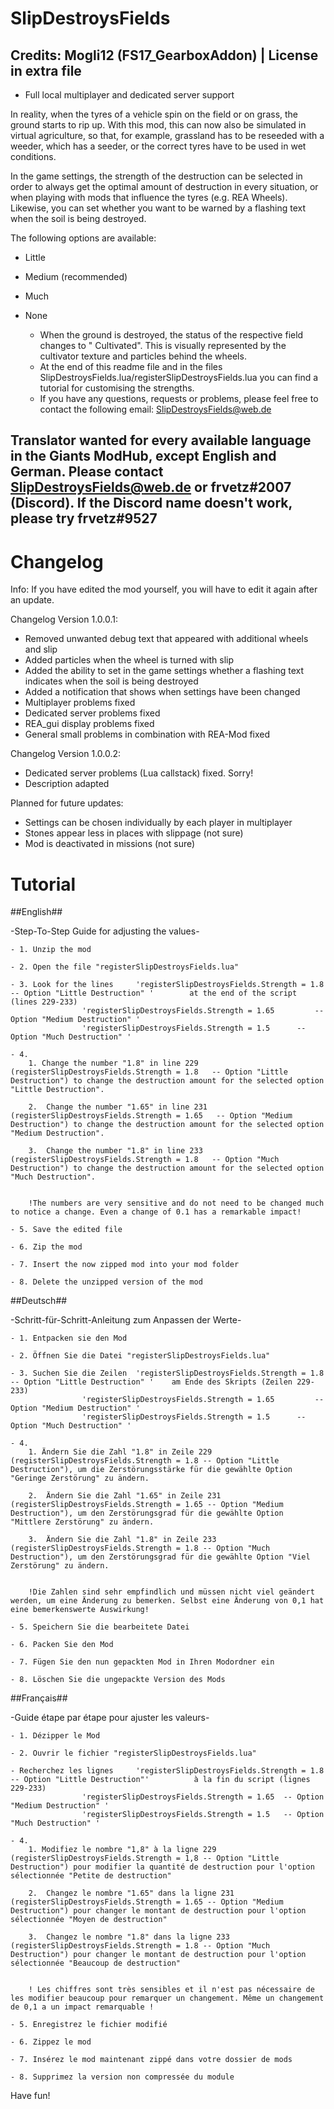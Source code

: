 # SlipDestroysFields
## Credits: Mogli12 (FS17_GearboxAddon) | License in extra file ##

- Full local multiplayer and dedicated server support

In reality, when the tyres of a vehicle spin on the field or on grass, the ground starts to rip up. With this mod, this can now also be simulated in virtual agriculture, so that, for example, grassland has to be reseeded with a weeder, which has a seeder, or the correct tyres have to be used in wet conditions.

In the game settings, the strength of the destruction can be selected in order to always get the optimal amount of destruction in every situation, or when playing with mods that influence the tyres (e.g. REA Wheels).
Likewise, you can set whether you want to be warned by a flashing text when the soil is being destroyed.

The following options are available:

- Little
- Medium (recommended)
- Much
- None

  - When the ground is destroyed, the status of the respective field changes to " Cultivated". This is visually represented by the cultivator texture and particles behind the wheels.
  - At the end of this readme file and in the files SlipDestroysFields.lua/registerSlipDestroysFields.lua you can find a tutorial for customising the strengths.
  - If you have any questions, requests or problems, please feel free to contact the following email: SlipDestroysFields@web.de

## Translator wanted for every available language in the Giants ModHub, except English and German. Please contact SlipDestroysFields@web.de or frvetz#2007 (Discord). If the Discord name doesn't work, please try frvetz#9527 ##


# Changelog
Info: If you have edited the mod yourself, you will have to edit it again after an update.
 
Changelog Version 1.0.0.1:
- Removed unwanted debug text that appeared with additional wheels and slip
- Added particles when the wheel is turned with slip
- Added the ability to set in the game settings whether a flashing text indicates when the soil is being destroyed
- Added a notification that shows when settings have been changed
- Multiplayer problems fixed
- Dedicated server problems fixed
- REA_gui display problems fixed 
- General small problems in combination with REA-Mod fixed

Changelog Version 1.0.0.2:
- Dedicated server problems (Lua callstack) fixed. Sorry!
- Description adapted

Planned for future updates:
- Settings can be chosen individually by each player in multiplayer
- Stones appear less in places with slippage (not sure)
- Mod is deactivated in missions (not sure)



# Tutorial

##English##

-Step-To-Step Guide for adjusting the values-

	- 1. Unzip the mod

	- 2. Open the file "registerSlipDestroysFields.lua"

	- 3. Look for the lines 	'registerSlipDestroysFields.Strength = 1.8		-- Option "Little Destruction" '		at the end of the script (lines 229-233)
					'registerSlipDestroysFields.Strength = 1.65 		-- Option "Medium Destruction" '
					'registerSlipDestroysFields.Strength = 1.5 		-- Option "Much Destruction" '

	- 4. 
		1. Change the number "1.8" in line 229      (registerSlipDestroysFields.Strength = 1.8   -- Option "Little Destruction") to change the destruction amount for the selected option "Little Destruction".

		2.  Change the number "1.65" in line 231      (registerSlipDestroysFields.Strength = 1.65   -- Option "Medium Destruction") to change the destruction amount for the selected option "Medium Destruction".

		3.  Change the number "1.8" in line 233      (registerSlipDestroysFields.Strength = 1.8   -- Option "Much Destruction") to change the destruction amount for the selected option "Much Destruction".


		!The numbers are very sensitive and do not need to be changed much to notice a change. Even a change of 0.1 has a remarkable impact!

	- 5. Save the edited file
	
	- 6. Zip the mod
	
	- 7. Insert the now zipped mod into your mod folder
	
	- 8. Delete the unzipped version of the mod


##Deutsch##

-Schritt-für-Schritt-Anleitung zum Anpassen der Werte-

	- 1. Entpacken sie den Mod
	
	- 2. Öffnen Sie die Datei "registerSlipDestroysFields.lua"

	- 3. Suchen Sie die Zeilen 	'registerSlipDestroysFields.Strength = 1.8 		-- Option "Little Destruction" ' 	am Ende des Skripts (Zeilen 229-233)
					'registerSlipDestroysFields.Strength = 1.65 		-- Option "Medium Destruction" '
					'registerSlipDestroysFields.Strength = 1.5 		-- Option "Much Destruction" '
	
	- 4. 
		1. Ändern Sie die Zahl "1.8" in Zeile 229 (registerSlipDestroysFields.Strength = 1.8 -- Option "Little Destruction"), um die Zerstörungsstärke für die gewählte Option "Geringe Zerstörung" zu ändern.

		2.  Ändern Sie die Zahl "1.65" in Zeile 231 (registerSlipDestroysFields.Strength = 1.65 -- Option "Medium Destruction"), um den Zerstörungsgrad für die gewählte Option "Mittlere Zerstörung" zu ändern.

		3.  Ändern Sie die Zahl "1.8" in Zeile 233 (registerSlipDestroysFields.Strength = 1.8 -- Option "Much Destruction"), um den Zerstörungsgrad für die gewählte Option "Viel Zerstörung" zu ändern.


		!Die Zahlen sind sehr empfindlich und müssen nicht viel geändert werden, um eine Änderung zu bemerken. Selbst eine Änderung von 0,1 hat eine bemerkenswerte Auswirkung!

	- 5. Speichern Sie die bearbeitete Datei
	
	- 6. Packen Sie den Mod
	
	- 7. Fügen Sie den nun gepackten Mod in Ihren Modordner ein
	
	- 8. Löschen Sie die ungepackte Version des Mods


##Français##

-Guide étape par étape pour ajuster les valeurs-

	- 1. Dézipper le Mod

	- 2. Ouvrir le fichier "registerSlipDestroysFields.lua"

	- Recherchez les lignes 	'registerSlipDestroysFields.Strength = 1.8 	-- Option "Little Destruction"'			 à la fin du script (lignes 229-233)
					'registerSlipDestroysFields.Strength = 1.65	 -- Option "Medium Destruction" '
					'registerSlipDestroysFields.Strength = 1.5 	 -- Option "Much Destruction" '

	- 4. 
		1. Modifiez le nombre "1,8" à la ligne 229 (registerSlipDestroysFields.Strength = 1,8 -- Option "Little Destruction") pour modifier la quantité de destruction pour l'option sélectionnée "Petite de destruction"

		2.  Changez le nombre "1.65" dans la ligne 231 (registerSlipDestroysFields.Strength = 1.65 -- Option "Medium Destruction") pour changer le montant de destruction pour l'option sélectionnée "Moyen de destruction"

		3.  Changez le nombre "1.8" dans la ligne 233 (registerSlipDestroysFields.Strength = 1.8 -- Option "Much Destruction") pour changer le montant de destruction pour l'option sélectionnée "Beaucoup de destruction"


		! Les chiffres sont très sensibles et il n'est pas nécessaire de les modifier beaucoup pour remarquer un changement. Même un changement de 0,1 a un impact remarquable !

	- 5. Enregistrez le fichier modifié
	
	- 6. Zippez le mod
	
	- 7. Insérez le mod maintenant zippé dans votre dossier de mods
	
	- 8. Supprimez la version non compressée du module


Have fun!